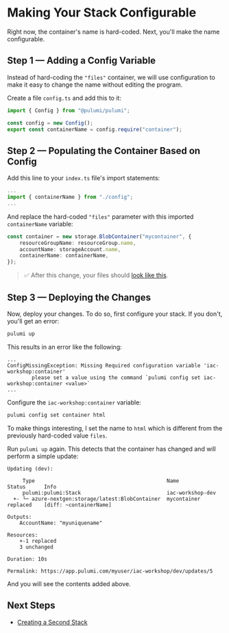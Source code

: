 # Making Your Stack Configurable

Right now, the container's name is hard-coded. Next, you'll make the name configurable.

## Step 1 &mdash; Adding a Config Variable

Instead of hard-coding the `"files"` container, we will use configuration to make it easy to change the name without editing the program.

Create a file `config.ts` and add this to it:

```ts
import { Config } from "@pulumi/pulumi";

const config = new Config();
export const containerName = config.require("container");
```

## Step 2 &mdash; Populating the Container Based on Config

Add this line to your `index.ts` file's import statements:

```ts
...
import { containerName } from "./config";
...
```

And replace the hard-coded `"files"` parameter with this imported `containerName` variable:

```typescript
const container = new storage.BlobContainer("mycontainer", {
    resourceGroupName: resourceGroup.name,
    accountName: storageAccount.name,
    containerName: containerName,
});
```

> :white_check_mark: After this change, your files should [look like this](./code/05/).

## Step 3 &mdash; Deploying the Changes

Now, deploy your changes. To do so, first configure your stack. If you don't, you'll get an error:

```bash
pulumi up
```

This results in an error like the following:

```
...
ConfigMissingException: Missing Required configuration variable 'iac-workshop:container'
    	please set a value using the command `pulumi config set iac-workshop:container <value>`
...
```

Configure the `iac-workshop:container` variable:

```bash
pulumi config set container html
```

To make things interesting, I set the name to `html` which is different from the previously hard-coded value `files`.

Run `pulumi up` again. This detects that the container has changed and will perform a simple update:

```
Updating (dev):

     Type                                           Name              Status      Info
     pulumi:pulumi:Stack                            iac-workshop-dev
  +- └─ azure-nextgen:storage/latest:BlobContainer  mycontainer       replaced    [diff: ~containerName]

Outputs:
    AccountName: "myuniquename"

Resources:
    +-1 replaced
    3 unchanged

Duration: 10s

Permalink: https://app.pulumi.com/myuser/iac-workshop/dev/updates/5
```

And you will see the contents added above.

## Next Steps

* [Creating a Second Stack](./06-creating-a-second-stack.md)
